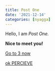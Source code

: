 ```yaml
---
title: Post One
date: '2021-12-14'
categories: [nyagga]
---
```


Hello, I am _Post One._

**Nice to meet you!**

<a href="/blog/3">Go to 3 now</a>

[ok PERCIEVE](/about/1)
